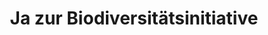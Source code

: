 ---
layout: post
title:  "Ja zur Biodiversitätsinitiative"
description: "Die Natur ist unsere Lebensgrundlage. Sie sorgt für gutes Trinkwasser, fruchtbare Böden und ist die grüne Lunge unseres Planeten. Doch die dafür nötige Biodiversität ist weltweit immer mehr in Gefahr – auch in der Schweiz. Fast die Hälfte aller Lebensräume ist bedroht. Mehr als ein Drittel der Tier- und Pflanzenarten in der Schweiz sind gefährdet oder bereits ausgestorben. Biodiversität und Klimaschutz bedingen einander. Wälder und Moore können CO2 speichern, aber nur wenn wir die vielfältigen Ökosysteme auch bei uns erhalten. Das können wir mit dem JA zur Biodiversitätsinitiative sicherstellen."
image: "/assets/images/events/biodiversitaetsinitiative/image.jpeg"
link: "https://www.biodiversitaetsinitiative.ch/"
---